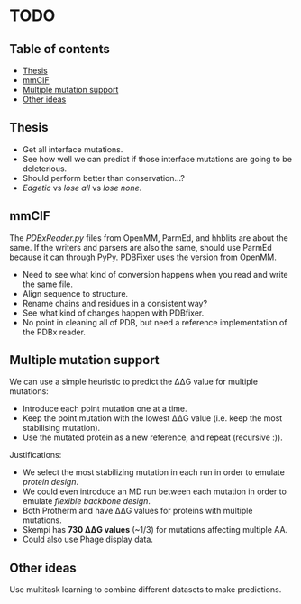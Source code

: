 # TODO

## Table of contents

- [Thesis](#thesis)
- [mmCIF](#mmcif)
- [Multiple mutation support](#multiple-mutation-support)
- [Other ideas](#other-ideas)


## Thesis

- Get all interface mutations.
- See how well we can predict if those interface mutations are going to be deleterious.
- Should perform better than conservation...?
- *Edgetic* vs *lose all* vs *lose none*.


## mmCIF

The *PDBxReader.py* files from OpenMM, ParmEd, and hhblits are about the same. 
If the writers and parsers are also the same, should use ParmEd because it can through PyPy. 
PDBFixer uses the version from OpenMM. 

- Need to see what kind of conversion happens when you read and write the same file.
- Align sequence to structure.
- Rename chains and residues in a consistent way?
- See what kind of changes happen with PDBfixer.
- No point in cleaning all of PDB, but need a reference implementation of the PDBx reader.


## Multiple mutation support

We can use a simple heuristic to predict the ΔΔG value for multiple mutations:

  - Introduce each point mutation one at a time.
  - Keep the point mutation with the lowest ΔΔG value (i.e.  keep the most stabilising mutation).
  - Use the mutated protein as a new reference, and repeat (recursive :)).

Justifications:

  - We select the most stabilizing mutation in each run in order to emulate *protein design*.
  - We could even introduce an MD run between each mutation in order to emulate *flexible backbone design*.
  - Both Protherm and  have ΔΔG values for proteins with multiple mutations.
  - Skempi has **730 ΔΔG values** (~1/3) for mutations affecting multiple AA.
  - Could also use Phage display data.


## Other ideas

Use multitask learning to combine different datasets to make predictions.

